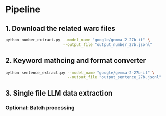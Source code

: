 # Pipeline

## 1. Download the related warc files

```bash
python number_extract.py --model_name "google/gemma-2-27b-it" \
                         --output_file "output_number_27b.jsonl"
```

## 2. Keyword mathcing and format converter

```bash
python sentence_extract.py --model_name "google/gemma-2-27b-it" \
                           --output_file "output_sentence_27b.jsonl"
```

## 3. Single file LLM data extraction


### Optional: Batch processing
